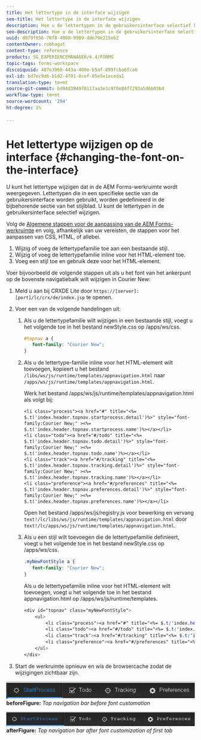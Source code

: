 ```yaml
---
title: Het lettertype in de interface wijzigen
seo-title: Het lettertype in de interface wijzigen
description: Hoe u de lettertypen in de gebruikersinterface selectief kunt wijzigen.
seo-description: Hoe u de lettertypen in de gebruikersinterface selectief kunt wijzigen.
uuid: d079f656-76f8-4908-9989-dde79e215eb2
contentOwner: robhagat
content-type: reference
products: SG_EXPERIENCEMANAGER/6.4/FORMS
topic-tags: forms-workspace
discoiquuid: 487e3966-443a-408e-b5af-899fcba6fca6
exl-id: bd7ec9d6-b1d2-4f01-8cef-05e5e1eceda1
translation-type: tm+mt
source-git-commit: bd94d3949f0117aa3e1c9f0e84f7293a5d6b03b4
workflow-type: tm+mt
source-wordcount: '294'
ht-degree: 1%

---
```


# Het lettertype wijzigen op de interface {#changing-the-font-on-the-interface}

U kunt het lettertype wijzigen dat in de AEM Forms-werkruimte wordt weergegeven. Lettertypen die in een specifieke sectie van de gebruikersinterface worden gebruikt, worden gedefinieerd in de bijbehorende sectie van het stijlblad. U kunt de lettertypen in de gebruikersinterface selectief wijzigen.

Volg de [Algemene stappen voor de aanpassing van de AEM Forms-werkruimte](/help/forms/using/generic-steps-html-workspace-customization.md) en volg, afhankelijk van uw vereisten, de stappen voor het aanpassen van CSS, HTML, of allebei.

1. Wijzig of voeg de lettertypefamilie toe aan een bestaande stijl.
1. Wijzig of voeg de lettertypefamilie inline voor het HTML-element toe.
1. Voeg een stijl toe en gebruik deze voor het HTML-element.

Voer bijvoorbeeld de volgende stappen uit als u het font van het ankerpunt op de bovenste navigatiebalk wilt wijzigen in Courier New:

1. Meld u aan bij CRXDE Lite door `https://[server]:[port]/lc/crx/de/index.jsp` te openen.
1. Voer een van de volgende handelingen uit:

   1. Als u de lettertypefamilie wilt wijzigen in een bestaande stijl, voegt u het volgende toe in het bestand newStyle.css op /apps/ws/css.

      ```css
      #topnav a {
         font-family: "Courier New";
      }
      ```

   1. Als u de lettertype-familie inline voor het HTML-element wilt toevoegen, kopieert u het bestand `/libs/ws/js/runtime/templates/appnavigation.html` naar `/apps/ws/js/runtime/templates/appnavigation.html`.

      Werk het bestand /apps/ws/js/runtime/templates/appnavigation.html als volgt bij:

      ```
      <li class="process"><a href="#" title="<%= $.t('index.header.topnav.startprocess.detail')%>" style="font-family:Courier New;" ><%= $.t('index.header.topnav.startprocess.name')%></a></li>
      <li class="todo"><a href="#/todo" title="<%= $.t('index.header.topnav.todo.detail')%>" style="font-family:Courier New;" ><%= $.t('index.header.topnav.todo.name')%></a></li>
      <li class="track"><a href="#/tracking" title="<%= $.t('index.header.topnav.tracking.detail')%>" style="font-family:Courier New;" ><%= $.t('index.header.topnav.tracking.name')%></a></li>
      <li class="preference"><a href="#/preferences" title="<%= $.t('index.header.topnav.preferences.detail')%>" style="font-family:Courier New;" ><%= $.t('index.header.topnav.preferences.name')%></a></li>
      ```

      Open het bestand /apps/ws/js/registry.js voor bewerking en vervang `text!/lc/libs/ws/js/runtime/templates/appnavigation.html` door `text!/lc/apps/ws/js/runtime/templates/appnavigation.html`.

   1. Als u een stijl wilt toevoegen die de lettertypefamilie definieert, voegt u het volgende toe in het bestand newStyle.css op /apps/ws/css.

      ```css
      .myNewFontStyle a {
         font-family: "Courier New";
      }
      ```

      Als u de lettertypefamilie inline voor het HTML-element wilt toevoegen, voegt u het volgende toe in het bestand appnavigation.html op /apps/ws/js/runtime/templates.

      ```css
      <div id="topnav" class="myNewFontStyle">
          <ul>
              <li class="process"><a href="#" title="<%= $.t('index.header.topnav.startprocess.detail')%>" ><%= $.t('index.header.topnav.startprocess.name')%></a></li>
              <li class="todo"><a href="#/todo" title="<%= $.t('index.header.topnav.todo.detail')%>"><%= $.t('index.header.topnav.todo.name')%></a></li>
              <li class="track"><a href="#/tracking" title="<%= $.t('index.header.topnav.tracking.detail')%>" ><%= $.t('index.header.topnav.tracking.name')%></a></li>
              <li class="preference"><a href="#/preferences" title="<%= $.t('index.header.topnav.preferences.detail')%>" ><%= $.t('index.header.topnav.preferences.name')%></a></li>
          </ul>
      </div>
      ```

1. Start de werkruimte opnieuw en wis de browsercache zodat de wijzigingen zichtbaar zijn.

![change_font_](assets/change_font_before.png)
**beforeFigure:** *Top navigation bar before font customation*

![change_font_](assets/change_font_after.png)
**afterFigure:** *Top navigation bar after font customization of first tab*
